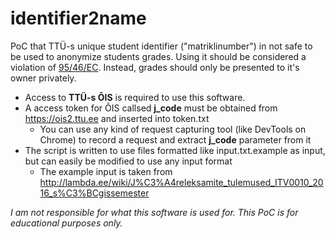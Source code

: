 # identifier2name
PoC that TTÜ-s unique student identifier ("matriklinumber") in not safe to be used to anonymize students grades.
Using it should be considered a violation of [95/46/EC](http://eur-lex.europa.eu/legal-content/EN/TXT/?uri=URISERV:l14012).
Instead, grades should only be presented to it's owner privately.

* Access to **TTÜ-s ÕIS** is required to use this software.
* A access token for ÕIS callsed **j_code** must be obtained from https://ois2.ttu.ee and inserted into token.txt
  * You can use any kind of request capturing tool (like DevTools on Chrome) to record a request and extract **j_code** parameter from it
* The script is written to use files formatted like input.txt.example as input, but can easily be modified to use any input format
  * The example input is taken from http://lambda.ee/wiki/J%C3%A4releksamite_tulemused_ITV0010_2016_s%C3%BCgissemester

_I am not responsible for what this software is used for. This PoC is for educational purposes only._
